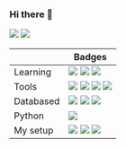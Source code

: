 ### Hi there 👋
 
[![](https://img.shields.io/badge/-Mail%20me-EA4335?logo=gmail&logoColor=white)](mailto:lytvyn.andrii.contact@gmail.com)
[![](https://img.shields.io/badge/-My%20website%20(soon)-0076D6?logo=internetexplorer&logoColor=white)](#)

|           | Badges                                                                                                                                                                                                                                                                                                                                                     |
|-----------|------------------------------------------------------------------------------------------------------------------------------------------------------------------------------------------------------------------------------------------------------------------------------------------------------------------------------------------------------------|
| Learning  | [![](https://img.shields.io/badge/-C%23-239120?logo=CSharp&logoColor=white)](#) [![](https://img.shields.io/badge/-.NET-512BD4?logo=dotnet&logoColor=white)](#) [![](https://img.shields.io/badge/-Visual%20Studio-5C2D91?logo=VisualStudio&logoColor=white)](#)                                                                                           |
| Tools     | [![](https://img.shields.io/badge/-Git-F05032?logo=git&logoColor=white)](#) [![](https://img.shields.io/badge/-Docker-2496ED?logo=docker&logoColor=white)](#) [![](https://img.shields.io/badge/-Neovim-57A143?logo=neovim&logoColor=white)](#) [![](https://img.shields.io/badge/-Bash-4EAA25?logo=gnubash&logoColor=white&colorA=black&colorB=black)](#) |
| Databased | [![](https://img.shields.io/badge/-Redis-DC382D?logo=Redis&logoColor=white)](#) [![](https://img.shields.io/badge/-MySQL-4479A1?logo=mysql&logoColor=white)](#) [![](https://img.shields.io/badge/-PostgreSQL-4169E1?logo=postgresql&logoColor=white)](#)
| Python    | [![](https://img.shields.io/badge/-Flask-Flask?logo=flask&logoColor=black&colorA=white&colorB=white)](#)                                                                                                                                                                                                                                                   |  |
| My setup  | [![](https://img.shields.io/badge/-Widows%2011-0078D6?logo=microsoft&logoColor=white)](#) [![](https://img.shields.io/badge/-Arch%20Linux-1793D1?logo=archlinux&logoColor=white)](#) [![](https://img.shields.io/badge/-dwm-1177AA?logo=dwm&logoColor=white)](#)


<!-- ![](https://img.shields.io/badge/-Lua-2C2D72?logo=lua&logoColor=white) -->
<!-- ![](https://img.shields.io/badge/--?logo=&logoColor=white) -->

<!-- ![Most used languages](https://github-readme-stats.vercel.app/api/top-langs/?username=tappitikarrass&theme=github_dark&layout=compact&exclude_repo=dotfiles,dwm,dmenu) -->

